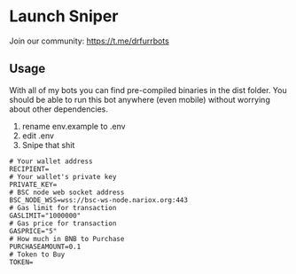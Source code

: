 # Launch Sniper

Join our community: https://t.me/drfurrbots

## Usage

 With all of my bots you can find pre-compiled binaries in the dist folder. You should be able to run this bot anywhere (even mobile) without worrying about other dependencies.

1. rename env.example to .env
2. edit .env
3. Snipe that shit

```
# Your wallet address
RECIPIENT=
# Your wallet's private key
PRIVATE_KEY=
# BSC node web socket address
BSC_NODE_WSS=wss://bsc-ws-node.nariox.org:443
# Gas limit for transaction
GASLIMIT="1000000"
# Gas price for transaction
GASPRICE="5"
# How much in BNB to Purchase
PURCHASEAMOUNT=0.1
# Token to Buy
TOKEN=
```
